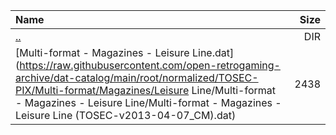 |Name|Size|
|:---|---:|
|[..](../index.html)|DIR|
|[Multi-format - Magazines - Leisure Line.dat](https://raw.githubusercontent.com/open-retrogaming-archive/dat-catalog/main/root/normalized/TOSEC-PIX/Multi-format/Magazines/Leisure Line/Multi-format - Magazines - Leisure Line/Multi-format - Magazines - Leisure Line (TOSEC-v2013-04-07_CM).dat)|2438|
